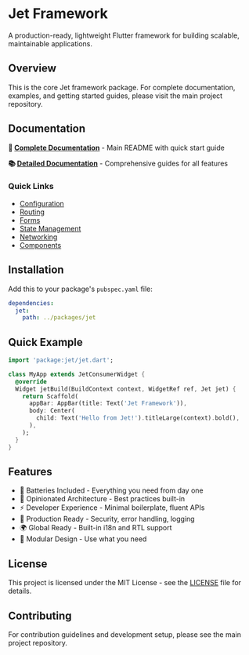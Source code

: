 # Jet Framework

A production-ready, lightweight Flutter framework for building scalable, maintainable applications.

## Overview

This is the core Jet framework package. For complete documentation, examples, and getting started guides, please visit the main project repository.

## Documentation

**📖 [Complete Documentation](../../README.md)** - Main README with quick start guide

**📚 [Detailed Documentation](../../docs/)** - Comprehensive guides for all features

### Quick Links

- [Configuration](../../docs/CONFIGURATION.md)
- [Routing](../../docs/ROUTING.md)
- [Forms](../../docs/FORMS.md)
- [State Management](../../docs/STATE_MANAGEMENT.md)
- [Networking](../../docs/NETWORKING.md)
- [Components](../../docs/COMPONENTS.md)

## Installation

Add this to your package's `pubspec.yaml` file:

```yaml
dependencies:
  jet:
    path: ../packages/jet
```

## Quick Example

```dart
import 'package:jet/jet.dart';

class MyApp extends JetConsumerWidget {
  @override
  Widget jetBuild(BuildContext context, WidgetRef ref, Jet jet) {
    return Scaffold(
      appBar: AppBar(title: Text('Jet Framework')),
      body: Center(
        child: Text('Hello from Jet!').titleLarge(context).bold(),
      ),
    );
  }
}
```

## Features

- 🎯 Batteries Included - Everything you need from day one
- 📐 Opinionated Architecture - Best practices built-in
- ⚡ Developer Experience - Minimal boilerplate, fluent APIs
- 🔐 Production Ready - Security, error handling, logging
- 🌍 Global Ready - Built-in i18n and RTL support
- 🧩 Modular Design - Use what you need

## License

This project is licensed under the MIT License - see the [LICENSE](LICENSE) file for details.

## Contributing

For contribution guidelines and development setup, please see the main project repository.
